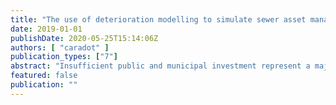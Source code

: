 ```yaml
---
title: "The use of deterioration modelling to simulate sewer asset management strategies"
date: 2019-01-01
publishDate: 2020-05-25T15:14:06Z
authors: [ "caradot" ]
publication_types: ["7"]
abstract: "Insufficient public and municipal investment represent a major challenge for the long term management of urban drainage systems. Utilities are challenged to develop efficient rehabilitation strategies in order to maintain the level of service. Closed-circuit television (CCTV) inspection is used since the 1980’s as industry standard for sewer investigation system and structural performance evaluation. Due to budget restrictions, inspection rates are generally low and municipalities tend to inspect only a small part of their network (e.g. in France, less than 5% according to Ahmadi et al., 2014c). Since the definition of rehabilitation strategies is limited by the lack of information about sewer condition and remaining life, deterioration models have been developed to forecast the evolution of the system according to its current and past condition. One of the main factors hampering the uptake of deterioration modelling by utilities is the lack of real scale evidence of the tangible benefits provided. In particular, most utilities are concerned by the minimum amount of CCTV data required and the relevance of using such models on their networks with limited data availability. Finally, most utilities acknowledge the uncertainties in the procedure of sewer condition assessment, mainly due to the subjectivity of the coding operator. There is a strong need to quantify precisely the uncertainty of the sewer condition assessment procedure and its influence on the outcomes of deterioration modelling. The thesis aims at addressing these gaps by assessing the performance of sewer deterioration modelling using a case study with high CCTV data availability and by identifying the influence of CCTV data quality and availability on modelling performance. The study has been performed with a statistical (GompitZ) and a machine learning (Random Forest) deterioration models using the extensive CCTV database of the cities of Braunschweig and Berlin in Germany. Our results show, that at network level, both machine learning and statistical models can simulate with sufficient accuracy the condition distribution of the network, even in case of low data availability. At the pipe level, the machine learning model outperforms the statistical model. Regarding CCTV data uncertainty, our results highlight that the probability to inspect correctly a pipe in poor condition is close to 80-85% and thus the probability to overestimate the (good) condition of the pipe is close to 15-20% (False Negative). The impact of the uncertainties on the prediction of a deterioration model is not negligible. The analysis shows that the required replacement rate to maintain a constant proportion of segments in poor condition is underestimated if the uncertainties are not included in the analysis."
featured: false
publication: ""
---
```


